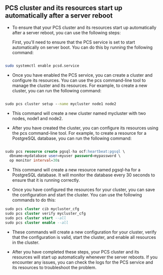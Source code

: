 ## PCS cluster and its resources start up automatically after a server reboot


* To ensure that your PCS cluster and its resources start up automatically after a server reboot, you can use the following steps:

    First, you'll need to ensure that the PCS service is set to start automatically on server boot. You can do this by running the following command:

```bash

sudo systemctl enable pcsd.service
```

* Once you have enabled the PCS service, you can create a cluster and configure its resources. You can use the pcs command-line tool to manage the cluster and its resources. For example, to create a new cluster, you can run the following command:

```cmd

sudo pcs cluster setup --name mycluster node1 node2
```

* This command will create a new cluster named mycluster with two nodes, node1 and node2.

* After you have created the cluster, you can configure its resources using the pcs command-line tool. For example, to create a resource for a PostgreSQL database, you can run the following command:

```sql

sudo pcs resource create pgsql-ha ocf:heartbeat:pgsql \
  dbname=mydatabase user=myuser password=mypassword \
  op monitor interval=30s
```

* This command will create a new resource named pgsql-ha for a PostgreSQL database. It will monitor the database every 30 seconds to ensure that it is running correctly.

* Once you have configured the resources for your cluster, you can save the configuration and start the cluster. You can use the following commands to do this:

```sql
sudo pcs cluster cib mycluster_cfg
sudo pcs cluster verify mycluster_cfg
sudo pcs cluster start --all
sudo pcs cluster enable --all
```
    
* These commands will create a new configuration for your cluster, verify that the configuration is valid, start the cluster, and enable all resources in the cluster.

* After you have completed these steps, your PCS cluster and its resources will start up automatically whenever the server reboots. If you encounter any issues, you can check the logs for the PCS service and its resources to troubleshoot the problem.
